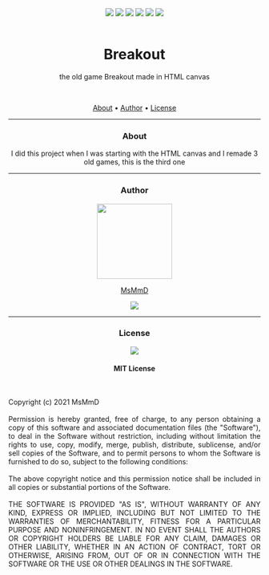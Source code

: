 <div align="center">
  <a href="https://msmmd.github.io/Breakout"><img src="https://img.shields.io/static/v1?label=Breakout&message=play&color=yellow&style=for-the-badge"></a>
  <img src="https://img.shields.io/github/watchers/MSMMD/Breakout?color=orange&label=Views&style=for-the-badge">
  <img src="https://img.shields.io/github/stars/MSMMD/Breakout?label=Stars&style=for-the-badge&color=fafd10">
  <img src="https://img.shields.io/github/forks/MSMMD/Breakout?color=white&label=Forks&style=for-the-badge">
  <a href="https://discord.com/users/714960683967447050"><img src="https://img.shields.io/static/v1?label=Discord&message=MsMmD&color=4402dd&style=for-the-badge&logo=discord&logoColor=white"></a>
  <img src="https://img.shields.io/github/license/MSMMD/Breakout?style=for-the-badge">
</div>
<br>
<h1 align="center">Breakout</h1>
<p align="center">the old game Breakout made in HTML canvas</p>
<br>
<p align="center">
 <a href="#about">About</a> •
 <a href="#author">Author</a> • 
 <a href="#license">License</a>
</p>
<hr>
<h3 id="about" align="center">About</h3>
<p align="center">I did this project when I was starting with the HTML canvas and I remade 3 old games, this is the third one</p>
<hr>
<h3 id="author" align="center">Author</h3>
<div align="center"><a href="https://github.com/MSMMD"><img width="150px" src="https://avatars.githubusercontent.com/u/66802964?v=4">
<p align="center">MsMmD<p></a></div>
<div align="center"><a href="https://discord.com/users/714960683967447050"><img src="https://img.shields.io/static/v1?label=Discord&message=MsMmD&color=4402dd&style=flat-square&logo=discord&logoColor=white"></a></div>
<hr>
<h3 id="license" align="center">License</h3>
<div align="center"><img src="https://img.shields.io/github/license/MSMMD/Breakout?style=flat-square"></div>
<h4 align="center">MIT License</h4>
<br>
<p align="justify">Copyright (c) 2021 MsMmD<br><br>Permission is hereby granted, free of charge, to any person obtaining a copy
of this software and associated documentation files (the "Software"), to deal
in the Software without restriction, including without limitation the rights
to use, copy, modify, merge, publish, distribute, sublicense, and/or sell
copies of the Software, and to permit persons to whom the Software is
furnished to do so, subject to the following conditions:<br><br>The above copyright notice and this permission notice shall be included in all
copies or substantial portions of the Software.<br><br>THE SOFTWARE IS PROVIDED "AS IS", WITHOUT WARRANTY OF ANY KIND, EXPRESS OR
IMPLIED, INCLUDING BUT NOT LIMITED TO THE WARRANTIES OF MERCHANTABILITY,
FITNESS FOR A PARTICULAR PURPOSE AND NONINFRINGEMENT. IN NO EVENT SHALL THE
AUTHORS OR COPYRIGHT HOLDERS BE LIABLE FOR ANY CLAIM, DAMAGES OR OTHER
LIABILITY, WHETHER IN AN ACTION OF CONTRACT, TORT OR OTHERWISE, ARISING FROM,
OUT OF OR IN CONNECTION WITH THE SOFTWARE OR THE USE OR OTHER DEALINGS IN THE
SOFTWARE.</p>
